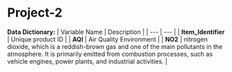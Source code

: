 # Project-2

**Data Dictionary:**
| Variable Name | Description |
| --- | --- |
| **Item_Identifier** | Unique product ID |
| **AQI** | Air Quality Environment |
| **NO2** | nitrogen dioxide, which is a reddish-brown gas and one of the main pollutants in the atmosphere. It is primarily emitted from combustion processes, such as vehicle engines, power plants, and industrial activities. |
